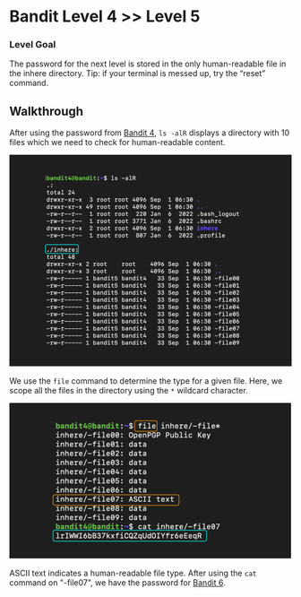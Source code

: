 # Bandit Level 4 >> Level 5

### Level Goal

The password for the next level is stored in the only human-readable file in the inhere directory. Tip: if your terminal is messed up, try the “reset” command.


## Walkthrough

After using the password from [Bandit 4](https://github.com/sKoih-pond/overthewire_wargames/blob/main/Bandit/bandit4.md), `ls -alR` displays a directory with 10 files which we need to check for human-readable content.

![Scoping](/Bandit/BanditAssets/bandit5a.png)

We use the `file` command to determine the type for a given file. Here, we scope all the files in the directory using the `*` wildcard character.

![Finding](/Bandit/BanditAssets/bandit5b.png)

ASCII text indicates a human-readable file type. After using the `cat` command on "-file07", we have the password for [Bandit 6](https://github.com/sKoih-pond/overthewire_wargames/blob/main/Bandit/bandit6.md).